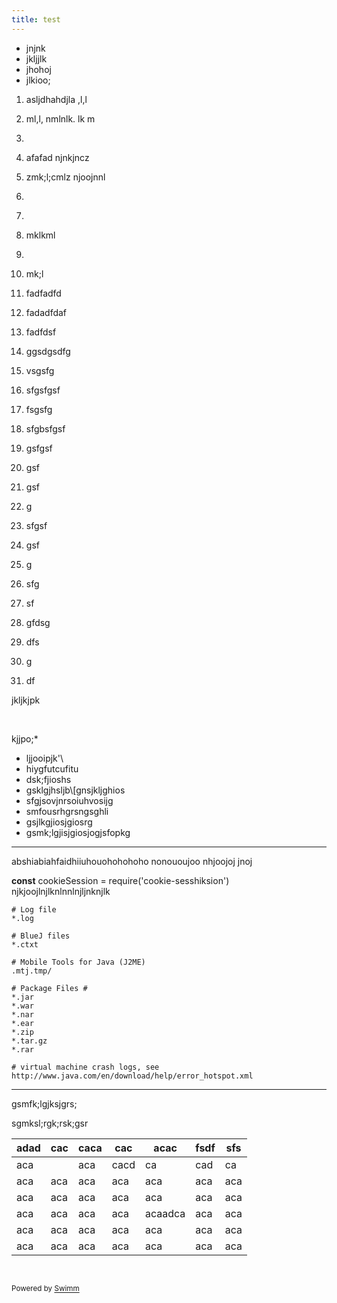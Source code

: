 ```yaml
---
title: test
---
```

- jnjnk
- jkljjlk
- jhohoj
- jlkioo;

 1. asljdhahdjla ,l,l

 2. ml,l,   nmlnlk. lk m

 3. &nbsp;

 4. afafad njnkjncz

 5. zmk;l;cmlz njoojnnl

 6. <ReactPlayer url="<https://www.youtube.com/watch?v=JtJ4sgc-EVg>" />

 7. &nbsp;

 8. mklkml

 9. &nbsp;

10. mk;l

11. fadfadfd

12. fadadfdaf

13. fadfdsf

14. ggsdgsdfg

15. vsgsfg

16. sfgsfgsf

17. fsgsfg

18. sfgbsfgsf

19. gsfgsf

20. gsf

21. gsf

22. g

23. sfgsf

24. gsf

25. g

26. sfg

27. sf

28. gfdsg

29. dfs

30. g

31. df

jkljkjpk

&nbsp;

kjjpo;\*

- ljjooipjk'\\
- hiygfutcufitu
- dsk;fjioshs
- gsklgjhsljb\\\[gnsjkljghios
- sfgjsovjnrsoiuhvosijg
- smfousrhgrsngsghli
- gsjlkgjiosjgiosrg
- gsmk;lgjisjgiosjogjsfopkg

<SwmSnippet path="/.gitignore" line="4">

---

abshiabiahfaidhiiuhouohohohoho nonououjoo nhjoojoj jnoj

**const** cookieSession = require('cookie-sesshiksion') njkjoojlnjlknlnnlnjljnknjlk

```
# Log file
*.log

# BlueJ files
*.ctxt

# Mobile Tools for Java (J2ME)
.mtj.tmp/

# Package Files #
*.jar
*.war
*.nar
*.ear
*.zip
*.tar.gz
*.rar

# virtual machine crash logs, see http://www.java.com/en/download/help/error_hotspot.xml
```

---

</SwmSnippet>

gsmfk;lgjksjgrs;

sgmksl;rgk;rsk;gsr

| adad | cac | caca | cac  | acac    | fsdf | sfs |
| ---- | --- | ---- | ---- | ------- | ---- | --- |
| aca  |     | aca  | cacd | ca      | cad  | ca  |
| aca  | aca | aca  | aca  | aca     | aca  | aca |
| aca  | aca | aca  | aca  | aca     | aca  | aca |
| aca  | aca | aca  | aca  | acaadca | aca  | aca |
| aca  | aca | aca  | aca  | aca     | aca  | aca |
| aca  | aca | aca  | aca  | aca     | aca  | aca |

&nbsp;

<SwmMeta version="3.0.0" repo-id="Z2l0aHViJTNBJTNBTXlTZWNSZXBvJTNBJTNBbW9zaGlrc3dpbW0=" repo-name="MySecRepo"><sup>Powered by [Swimm](https://swimm-web-app.web.app/)</sup></SwmMeta>
